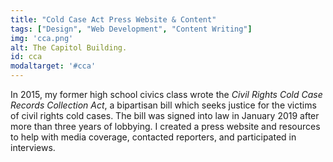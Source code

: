 ```yaml
---
title: "Cold Case Act Press Website & Content"
tags: ["Design", "Web Development", "Content Writing"]
img: 'cca.png'
alt: The Capitol Building.
id: cca
modaltarget: '#cca'
---
```


In 2015, my former high school civics class wrote the  _Civil Rights Cold Case Records Collection Act_, a bipartisan bill which seeks justice for the victims of civil rights cold cases. The bill was signed into law in January 2019 after more than three years of lobbying. I created a press website and resources to help with media coverage, contacted reporters, and participated in interviews.
